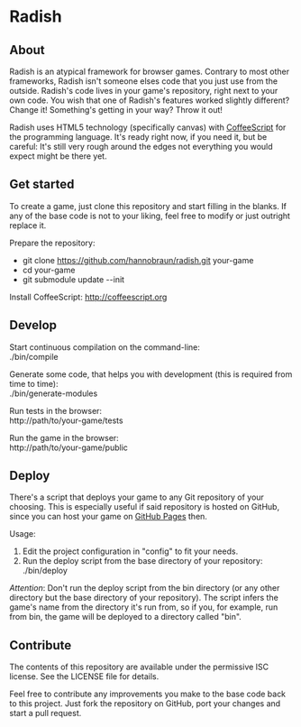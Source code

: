 # Radish

## About

Radish is an atypical framework for browser games. Contrary to most other
frameworks, Radish isn't someone elses code that you just use from the outside.
Radish's code lives in your game's repository, right next to your own code. You
wish that one of Radish's features worked slightly different? Change it!
Something's getting in your way? Throw it out!

Radish uses HTML5 technology (specifically canvas) with
[CoffeeScript](http://coffeescript.org) for the programming language. It's ready
right now, if you need it, but be careful: It's still very rough around the
edges not everything you would expect might be there yet.


## Get started

To create a game, just clone this repository and start filling in the blanks. If
any of the base code is not to your liking, feel free to modify or just outright
replace it.

Prepare the repository:

* git clone https://github.com/hannobraun/radish.git your-game
* cd your-game
* git submodule update --init

Install CoffeeScript: http://coffeescript.org


## Develop

Start continuous compilation on the command-line:  
./bin/compile

Generate some code, that helps you with development (this is required from time
to time):  
./bin/generate-modules

Run tests in the browser:  
http://path/to/your-game/tests

Run the game in the browser:  
http://path/to/your-game/public


## Deploy

There's a script that deploys your game to any Git repository of your choosing.
This is especially useful if said repository is hosted on GitHub, since you can
host your game on [GitHub Pages](http://pages.github.com) then.

Usage:

1. Edit the project configuration in "config" to fit your needs.
1. Run the deploy script from the base directory of your repository: ./bin/deploy

*Attention*: Don't run the deploy script from the bin directory (or any
other directory but the base directory of your repository). The script infers
the game's name from the directory it's run from, so if you, for example, run
from bin, the game will be deployed to a directory called "bin".


## Contribute

The contents of this repository are available under the permissive ISC license.
See the LICENSE file for details.

Feel free to contribute any improvements you make to the base code back to this
project. Just fork the repository on GitHub, port your changes and start a pull
request.
